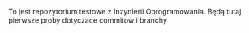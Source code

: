 To jest repozytorium testowe z Inzynierii Oprogramowania.
Będą tutaj pierwsze proby dotyczace commitow i branchy 
